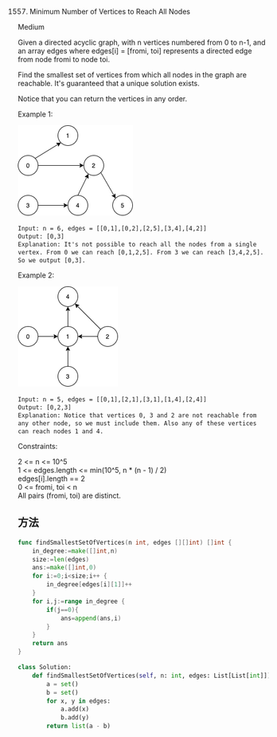 1557. Minimum Number of Vertices to Reach All Nodes


Medium


Given a directed acyclic graph, with n vertices numbered from 0 to n-1, and an array edges where edges[i] = [fromi, toi] represents a directed edge from node fromi to node toi.

Find the smallest set of vertices from which all nodes in the graph are reachable. It's guaranteed that a unique solution exists.

Notice that you can return the vertices in any order.

 

Example 1:

![1](1557-1.png)

```
Input: n = 6, edges = [[0,1],[0,2],[2,5],[3,4],[4,2]]
Output: [0,3]
Explanation: It's not possible to reach all the nodes from a single vertex. From 0 we can reach [0,1,2,5]. From 3 we can reach [3,4,2,5]. So we output [0,3].
```

Example 2:

![2](1557-2.png)

```
Input: n = 5, edges = [[0,1],[2,1],[3,1],[1,4],[2,4]]
Output: [0,2,3]
Explanation: Notice that vertices 0, 3 and 2 are not reachable from any other node, so we must include them. Also any of these vertices can reach nodes 1 and 4.
```

Constraints:

2 <= n <= 10^5  
1 <= edges.length <= min(10^5, n * (n - 1) / 2)  
edges[i].length == 2  
0 <= fromi, toi < n  
All pairs (fromi, toi) are distinct.


## 方法

```go
func findSmallestSetOfVertices(n int, edges [][]int) []int {
    in_degree:=make([]int,n)
	size:=len(edges)
	ans:=make([]int,0)
	for i:=0;i<size;i++ {
		in_degree[edges[i][1]]++
	}
	for i,j:=range in_degree {
		if(j==0){
			ans=append(ans,i)
		}
	}
	return ans
}
```


```python
class Solution:
    def findSmallestSetOfVertices(self, n: int, edges: List[List[int]]) -> List[int]:
        a = set()
        b = set()
        for x, y in edges:
            a.add(x)
            b.add(y)
        return list(a - b)
```